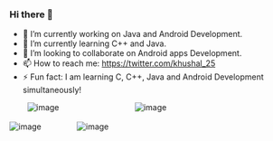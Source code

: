 ### Hi there 👋

<!--
**CodeKhushal/CodeKhushal** is a ✨ _special_ ✨ repository because its `README.md` (this file) appears on your GitHub profile.

Here are some ideas to get you started:
- 😄 Pronouns: ...
- 💬 Ask me about ...
- 🤔 I’m looking for help with ...
-->
- 🔭 I’m currently working on Java and Android Development.
- 🌱 I’m currently learning C++ and Java.
- 👯 I’m looking to collaborate on Android apps Development.
- 📫 How to reach me: https://twitter.com/khushal_25
- ⚡ Fun fact: I am learning C, C++, Java and Android Development simultaneously!

&nbsp; &nbsp; &nbsp; &nbsp; ![image](https://user-images.githubusercontent.com/68191677/120099218-09c32980-c158-11eb-8231-5e5b43b586b6.png)&nbsp; &nbsp; &nbsp; &nbsp; &nbsp; &nbsp; &nbsp; &nbsp; &nbsp; &nbsp; &nbsp; &nbsp; &nbsp; &nbsp; &nbsp; &nbsp; &nbsp; ![image](https://user-images.githubusercontent.com/68191677/120099233-1a739f80-c158-11eb-8a39-fc5b4c109c14.png)<br /><br />
![image](https://user-images.githubusercontent.com/68191677/120099245-265f6180-c158-11eb-8c7a-2d61f9dcf24b.png)&nbsp; &nbsp; &nbsp; &nbsp; &nbsp; &nbsp; &nbsp; &nbsp; ![image](https://user-images.githubusercontent.com/68191677/120099267-35deaa80-c158-11eb-8dcd-e21cbad9b55b.png)<br />
